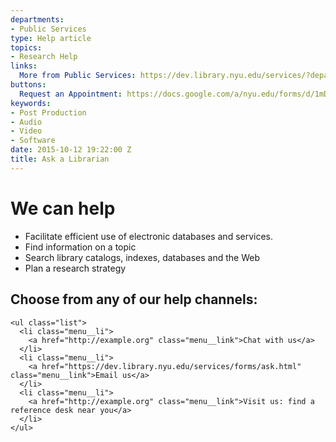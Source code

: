 ```yaml
---
departments:
- Public Services
type: Help article
topics:
- Research Help
links:
  More from Public Services: https://dev.library.nyu.edu/services/?departments=User+Experience
buttons:
  Request an Appointment: https://docs.google.com/a/nyu.edu/forms/d/1mDIKrDz01aa4BtgqigGVt0HnpvGqnlH22k2z2vX5ngw/viewform
keywords:
- Post Production
- Audio
- Video
- Software
date: 2015-10-12 19:22:00 Z
title: Ask a Librarian
---
```


# We can help

* Facilitate efficient use of electronic databases and services. 
* Find information on a topic
* Search library catalogs, indexes, databases and the Web
* Plan a research strategy

<div class="flex-blocks">
  <div class="block">
    <h2 class="heading--block">Choose from any of our help channels:</h2>

    <ul class="list">
      <li class="menu__li">
        <a href="http://example.org" class="menu__link">Chat with us</a>
      </li>
      <li class="menu__li">
        <a href="https://dev.library.nyu.edu/services/forms/ask.html" class="menu__link">Email us</a>
      </li>
      <li class="menu__li">
        <a href="http://example.org" class="menu__link">Visit us: find a reference desk near you</a>
      </li>
    </ul>
  </div>
</div>

<script src="//api2.libanswers.com/1.0/widgets/1808"></script>